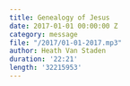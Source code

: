 ```yaml
---
title: Genealogy of Jesus
date: 2017-01-01 00:00:00 Z
category: message
file: "/2017/01-01-2017.mp3"
author: Heath Van Staden
duration: '22:21'
length: '32215953'
---
```

